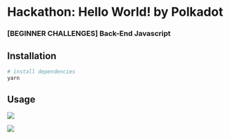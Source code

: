 # Hackathon: Hello World! by Polkadot

### [BEGINNER CHALLENGES] Back-End Javascript

## Installation

```sh
# install dependencies
yarn
```

## Usage
![](https://ipfs.io/ipfs/QmUbVvBURsNzWD8sJN7TtE4wSUtmMQ5GSEMeb7HoviKJSs)

![](https://ipfs.io/ipfs/QmNZZBSqhkTZeHExx8ft3uGKUUM1QzsxvgNzjPr896q1eM)
